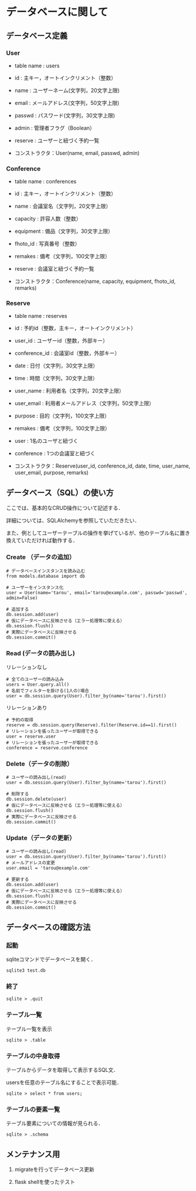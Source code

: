 # データベースに関して

## データベース定義

### User
* table name    : users
* id     : 主キー，オートインクリメント（整数）
* name   : ユーザーネーム(文字列，20文字上限)
* email  : メールアドレス(文字列，50文字上限)
* passwd : パスワード(文字列，30文字上限)
* admin  : 管理者フラグ（Boolean）

* reserve : ユーザーと紐づく予約一覧

* コンストラクタ：User(name, email, passwd, admin)

### Conference
* table name    : conferences
* id            : 主キー，オートインクリメント（整数）
* name          : 会議室名（文字列，20文字上限）
* capacity      : 許容人数（整数）
* equipment     : 備品（文字列，30文字上限）
* fhoto_id      : 写真番号（整数）
* remakes       : 備考（文字列，100文字上限）

* reserve : 会議室と紐づく予約一覧

* コンストラクタ：Conference(name, capacity, equipment, fhoto_id, remarks)

### Reserve
* table name    : reserves
* id            : 予約id（整数，主キー，オートインクリメント）
* user_id       : ユーザーid（整数，外部キー）
* conference_id : 会議室id（整数，外部キー）
* date          : 日付（文字列，30文字上限） 
* time          : 時間（文字列，30文字上限）
* user_name     : 利用者名（文字列，20文字上限）
* user_email    : 利用者メールアドレス（文字列，50文字上限）
* purpose       : 目的（文字列，100文字上限）
* remakes       : 備考（文字列，100文字上限）

* user : 1名のユーザと紐づく
* conference : 1つの会議室と紐づく

* コンストラクタ：Reserve(user_id, conference_id, date, time, user_name, user_email, purpose, remarks)

## データベース（SQL）の使い方
ここでは、基本的なCRUD操作について記述する．

詳細については、SQLAlchemyを参照していただきたい．

また、例としてユーザーテーブルの操作を挙げているが、他のテーブル名に置き換えていただければ動作する．

### Create （データの追加）
```
# データベースインスタンスを読み込む
from models.database import db

# ユーザーをインスタンス化
user = User(name='tarou', email='tarou@example.com', passwd='passwd', admin=False)

# 追加する
db.session.add(user)
# 仮にデータベースに反映させる（エラー処理等に使える）
db.session.flush()
# 実際にデータベースに反映させる
db.session.commit()
```
### Read (データの読み出し)
リレーションなし
```
# 全てのユーザーの読み込み
users = User.query.all()
# 名前でフィルターを掛ける(1人の)場合
user = db.session.query(User).filter_by(name='tarou').first()
```
リレーションあり
```
# 予約の取得
reserve = db.session.query(Reserve).filter(Reserve.id==1).first()
# リレーションを張ったユーザーが取得できる
user = reserve.user
# リレーションを張ったユーザーが取得できる
conference = reserve.conference
```

### Delete（データの削除）
```
# ユーザーの読み出し(read)
user = db.session.query(User).filter_by(name='tarou').first()

# 削除する
db.session.delete(user)
# 仮にデータベースに反映させる（エラー処理等に使える）
db.session.flush()
# 実際にデータベースに反映させる
db.session.commit()
```

### Update（データの更新）
```
# ユーザーの読み出し(read)
user = db.session.query(User).filter_by(name='tarou').first()
# メールアドレスの変更
user.email = 'tarou@example.com'

# 更新する
db.session.add(user)
# 仮にデータベースに反映させる（エラー処理等に使える）
db.session.flush()
# 実際にデータベースに反映させる
db.session.commit()
```

## データベースの確認方法

### 起動
sqliteコマンドでデータベースを開く．
```
sqlite3 test.db
```

### 終了
```
sqlite > .quit
```

### テーブル一覧
テーブル一覧を表示
```
sqlite > .table
```

### テーブルの中身取得
テーブルからデータを取得して表示するSQL文．

usersを任意のテーブル名にすることで表示可能．
```
sqlite > select * from users;
```

### テーブルの要素一覧
テーブル要素についての情報が見られる．
```
sqlite > .schema
```

## メンテナンス用

1. migrateを行ってデータベース更新

2. flask shellを使ったテスト
